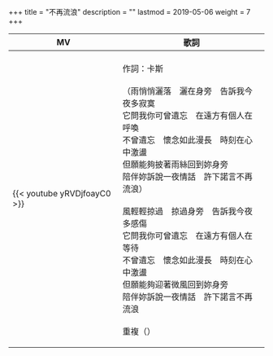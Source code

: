 +++
title = "不再流浪"
description = ""
lastmod = 2019-05-06
weight = 7
+++

MV  | 歌詞  
--------------|-------
{{< youtube yRVDjfoayC0 >}}|<br/>作詞：卡斯<br/><br/>（雨悄悄灑落　灑在身旁　告訴我今夜多寂寞<br/>它問我你可曾遺忘　在遠方有個人在呼喚<br/>不曾遺忘　懷念如此漫長　時刻在心中激盪<br/>但願能夠披著雨絲回到妳身旁<br/>陪伴妳訴說一夜情話　許下諾言不再流浪）<br/><br/>風輕輕掠過　掠過身旁　告訴我今夜多感傷<br/>它問我你可曾遺忘　在遠方有個人在等待<br/>不曾遺忘　懷念如此漫長　時刻在心中激盪<br/>但願能夠迎著微風回到妳身旁<br/>陪伴妳訴說一夜情話　許下諾言不再流浪<br/><br/>重複（）</p>